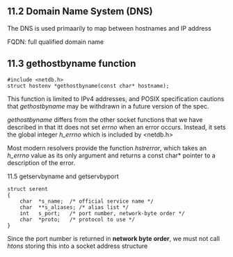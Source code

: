 11.2 Domain Name System (DNS)
-------------------------------
The DNS is used primaarily to map between hostnames and IP address

FQDN: full qualified domain name

11.3 gethostbyname function
----------------------------

    #include <netdb.h>
    struct hostenv *gethostbyname(const char* hostname);

This function is limited to IPv4 addresses, and POSIX specification cautions that *gethostbyname* may be withdrawn in a future version of the spec.

*gethostbyname* differs from the other socket functions that we have described in that itt does not set *errno* when an error occurs. Instead, it sets the global integer *h_errno* which is included by <netdb.h>

Most modern resolvers provide the function *hstrerror*, which takes an *h_errno* value as its only argument and returns a const char* pointer to a description of the error.


11.5 getservbyname and getservbyport

    struct serent
    {
        char  *s_name;  /* official service name */
        char  **s_aliases; /* alias list */
        int   s_port;   /* port number, network-byte order */
        char  *proto;   /* protocol to use */
    }

Since the port number is returned in **network byte order**, we must not call *htons* storing this into a socket address structure


